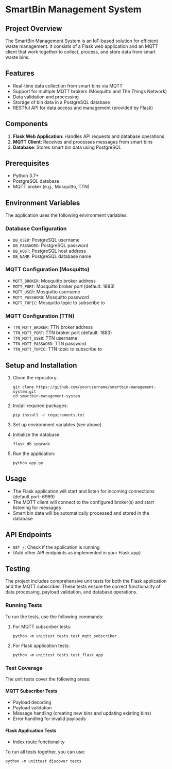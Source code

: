 # SmartBin Management System

## Project Overview
The SmartBin Management System is an IoT-based solution for efficient waste management. It consists of a Flask web application and an MQTT client that work together to collect, process, and store data from smart waste bins.

## Features
- Real-time data collection from smart bins via MQTT
- Support for multiple MQTT brokers (Mosquitto and The Things Network)
- Data validation and processing
- Storage of bin data in a PostgreSQL database
- RESTful API for data access and management (provided by Flask)

## Components
1. **Flask Web Application**: Handles API requests and database operations
2. **MQTT Client**: Receives and processes messages from smart bins
3. **Database**: Stores smart bin data using PostgreSQL

## Prerequisites
- Python 3.7+
- PostgreSQL database
- MQTT broker (e.g., Mosquitto, TTN)

## Environment Variables
The application uses the following environment variables:

### Database Configuration
- `DB_USER`: PostgreSQL username
- `DB_PASSWORD`: PostgreSQL password
- `DB_HOST`: PostgreSQL host address
- `DB_NAME`: PostgreSQL database name

### MQTT Configuration (Mosquitto)
- `MQTT_BROKER`: Mosquitto broker address
- `MQTT_PORT`: Mosquitto broker port (default: 1883)
- `MQTT_USER`: Mosquitto username
- `MQTT_PASSWORD`: Mosquitto password
- `MQTT_TOPIC`: Mosquitto topic to subscribe to

### MQTT Configuration (TTN)
- `TTN_MQTT_BROKER`: TTN broker address
- `TTN_MQTT_PORT`: TTN broker port (default: 1883)
- `TTN_MQTT_USER`: TTN username
- `TTN_MQTT_PASSWORD`: TTN password
- `TTN_MQTT_TOPIC`: TTN topic to subscribe to

## Setup and Installation
1. Clone the repository:
   ```
   git clone https://github.com/yourusername/smartbin-management-system.git
   cd smartbin-management-system
   ```

2. Install required packages:
   ```
   pip install -r requirements.txt
   ```

3. Set up environment variables (see above)

4. Initialize the database:
   ```
   flask db upgrade
   ```

5. Run the application:
   ```
   python app.py
   ```

## Usage
- The Flask application will start and listen for incoming connections (default port: 6969)
- The MQTT client will connect to the configured broker(s) and start listening for messages
- Smart bin data will be automatically processed and stored in the database

## API Endpoints
- `GET /`: Check if the application is running
- (Add other API endpoints as implemented in your Flask app)

## Testing
The project includes comprehensive unit tests for both the Flask application and the MQTT subscriber. These tests ensure the correct functionality of data processing, payload validation, and database operations.

### Running Tests
To run the tests, use the following commands:

1. For MQTT subscriber tests:
   ```
   python -m unittest tests.test_mqtt_subscriber
   ```

2. For Flask application tests:
   ```
   python -m unittest tests.test_flask_app
   ```

### Test Coverage
The unit tests cover the following areas:

#### MQTT Subscriber Tests
- Payload decoding
- Payload validation
- Message handling (creating new bins and updating existing bins)
- Error handling for invalid payloads

#### Flask Application Tests
- Index route functionality

To run all tests together, you can use:
```
python -m unittest discover tests
```

